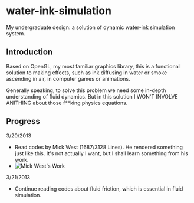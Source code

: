 water-ink-simulation
====================

My undergraduate design: a solution of dynamic water-ink simulation system.


## Introduction

Based on OpenGL, my most familiar graphics library, this is a functional solution to making effects, such as ink diffusing in water or smoke ascending in air, in computer games or animations.

Generally speaking, to solve this problem we need some in-depth understanding of fluid dynamics. But in this solution I WON'T INVOLVE ANITHING about those f**king physics equations.


## Progress

3/20/2013

* Read codes by Mick West (1687/3128 Lines). He rendered something just like this. It's not actually I want, but I shall learn something from his work.
* ![Mick West's Work](http://www.gamasutra.com/db_area/images/feature/1549/0703gdo_innerproduct_fig1.jpg)

3/21/2013

* Continue reading codes about fluid friction, which is essential in fluid simulation.
